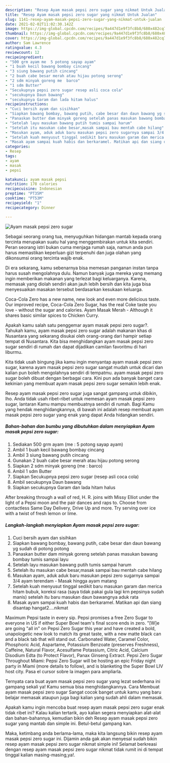 ```yaml
---
description: "Resep Ayam masak pepsi zero sugar yang nikmat Untuk Jualan"
title: "Resep Ayam masak pepsi zero sugar yang nikmat Untuk Jualan"
slug: 1141-resep-ayam-masak-pepsi-zero-sugar-yang-nikmat-untuk-jualan
date: 2021-02-02T11:02:30.142Z
image: https://img-global.cpcdn.com/recipes/9a447d1e9f3fc8b8/680x482cq70/ayam-masak-pepsi-zero-sugar-foto-resep-utama.jpg
thumbnail: https://img-global.cpcdn.com/recipes/9a447d1e9f3fc8b8/680x482cq70/ayam-masak-pepsi-zero-sugar-foto-resep-utama.jpg
cover: https://img-global.cpcdn.com/recipes/9a447d1e9f3fc8b8/680x482cq70/ayam-masak-pepsi-zero-sugar-foto-resep-utama.jpg
author: Sam Lawrence
ratingvalue: 4.3
reviewcount: 12
recipeingredient:
- "500 grm ayam me  5 potong sayap ayam"
- "1 buah kecil bawang bombay cincang"
- "3 siung bawang putih cincang"
- "2 buah cabe besar merah atau hijau potong serong"
- "2 sdm minyak goreng me  barco"
- "1 sdm Butter"
- "Secukupnya pepsi zero sugar resep asli coca cola"
- "secukupnya Daun bawang"
- "secukupnya Garam dan lada hitam halus"
recipeinstructions:
- "Cuci bersih ayam dan sisihkan"
- "Siapkan bawang bombay, bawang putih, cabe besar dan daun bawang yg sudah di potong potong"
- "Panaskan butter dam minyak goreng setelah panas masukan bawang bombay tumis sampai layu"
- "Setelah layu masukan bawang putih tumis sampai harum"
- "Setelah itu masukan cabe besar,masak sampai bau mentah cabe hilang"
- "Masukan ayam, aduk aduk baru masukan pepsi zero sugarnya sampai 3/4 ayam terendam Masak hingga ayam matang"
- "Setelah kuah menyusut tinggal sedikit baru masukan garam dan merica hitam bubuk, koreksi rasa (saya tidak pakai gula lagi krn pepsinya sudah manis) setelah itu baru masukan daun bawangnya aduk rata"
- "Masak ayam sampai kuah habis dan berkaramel. Matikan api dan siang disantap hangat2....nikmat"
categories:
- Resep
tags:
- ayam
- masak
- pepsi

katakunci: ayam masak pepsi 
nutrition: 178 calories
recipecuisine: Indonesian
preptime: "PT35M"
cooktime: "PT53M"
recipeyield: "1"
recipecategory: Dinner

---
```



![Ayam masak pepsi zero sugar](https://img-global.cpcdn.com/recipes/9a447d1e9f3fc8b8/680x482cq70/ayam-masak-pepsi-zero-sugar-foto-resep-utama.jpg)

Sebagai seorang orang tua, menyuguhkan hidangan mantab kepada orang tercinta merupakan suatu hal yang menggembirakan untuk kita sendiri. Peran seorang istri bukan cuma menjaga rumah saja, namun anda pun harus memastikan keperluan gizi terpenuhi dan juga olahan yang dikonsumsi orang tercinta wajib enak.

Di era  sekarang, kamu sebenarnya bisa memesan panganan instan tanpa harus susah mengolahnya dulu. Namun banyak juga mereka yang memang ingin memberikan makanan yang terlezat bagi keluarganya. Karena, memasak yang diolah sendiri akan jauh lebih bersih dan kita juga bisa menyesuaikan masakan tersebut berdasarkan kesukaan keluarga. 

Coca-Cola Zero has a new name, new look and even more delicious taste. Our improved recipe, Coca-Cola Zero Sugar, has the real Coke taste you love - without the sugar and calories. Ayam Masak Merah - Although it shares basic similar spices to Chicken Curry.

Apakah kamu salah satu penggemar ayam masak pepsi zero sugar?. Tahukah kamu, ayam masak pepsi zero sugar adalah makanan khas di Nusantara yang sekarang disukai oleh orang-orang dari hampir setiap tempat di Nusantara. Kita bisa menghidangkan ayam masak pepsi zero sugar sendiri di rumah dan dapat dijadikan camilan favoritmu di hari liburmu.

Kita tidak usah bingung jika kamu ingin menyantap ayam masak pepsi zero sugar, karena ayam masak pepsi zero sugar sangat mudah untuk dicari dan kalian pun boleh mengolahnya sendiri di tempatmu. ayam masak pepsi zero sugar boleh dibuat dengan berbagai cara. Kini pun ada banyak banget cara kekinian yang membuat ayam masak pepsi zero sugar semakin lebih enak.

Resep ayam masak pepsi zero sugar juga sangat gampang untuk dibikin, lho. Anda tidak usah ribet-ribet untuk memesan ayam masak pepsi zero sugar, lantaran Kamu mampu membuatnya sendiri di rumah. Bagi Kamu yang hendak menghidangkannya, di bawah ini adalah resep membuat ayam masak pepsi zero sugar yang enak yang dapat Anda hidangkan sendiri.

<!--inarticleads1-->

##### Bahan-bahan dan bumbu yang dibutuhkan dalam menyiapkan Ayam masak pepsi zero sugar:

1. Sediakan 500 grm ayam (me : 5 potong sayap ayam)
1. Ambil 1 buah kecil bawang bombay cincang
1. Ambil 3 siung bawang putih cincang
1. Gunakan 2 buah cabe besar merah atau hijau potong serong
1. Siapkan 2 sdm minyak goreng (me : barco)
1. Ambil 1 sdm Butter
1. Siapkan Secukupnya pepsi zero sugar (resep asli coca cola)
1. Ambil secukupnya Daun bawang
1. Siapkan secukupnya Garam dan lada hitam halus


After breaking through a wall of red, H. R. joins with Missy Elliot under the light of a Pepsi moon and the pair dances and raps to. Choose from contactless Same Day Delivery, Drive Up and more. Try serving over ice with a twist of fresh lemon or lime. 

<!--inarticleads2-->

##### Langkah-langkah menyiapkan Ayam masak pepsi zero sugar:

1. Cuci bersih ayam dan sisihkan
1. Siapkan bawang bombay, bawang putih, cabe besar dan daun bawang yg sudah di potong potong
1. Panaskan butter dam minyak goreng setelah panas masukan bawang bombay tumis sampai layu
1. Setelah layu masukan bawang putih tumis sampai harum
1. Setelah itu masukan cabe besar,masak sampai bau mentah cabe hilang
1. Masukan ayam, aduk aduk baru masukan pepsi zero sugarnya sampai 3/4 ayam terendam - Masak hingga ayam matang
1. Setelah kuah menyusut tinggal sedikit baru masukan garam dan merica hitam bubuk, koreksi rasa (saya tidak pakai gula lagi krn pepsinya sudah manis) setelah itu baru masukan daun bawangnya aduk rata
1. Masak ayam sampai kuah habis dan berkaramel. Matikan api dan siang disantap hangat2....nikmat


Maximum Pepsi taste in every sip. Pepsi promises a free Zero Sugar to everyone in US if either Super Bowl team&#39;s final score ends in zero. &#34;[W]e are going &#34;all in&#34; on Pepsi Zero Sugar this year and have created a bold, unapologetic new look to match its great taste, with a new matte black can and a black tab that will stand out. Carbonated Water, Caramel Color, Phosphoric Acid, Aspartame, Potassium Benzoate (preserves Freshness), Caffeine, Natural Flavor, Acesulfame Potassium, Citric Acid, Calcium Disodium Edta (to Protect Flavor), Panax Ginseng Extract. Pepsi Zero Sugar Throughout Miami: Pepsi Zero Sugar will be hosting an epic Friday night party in Miami (more details to follow), and is blanketing the Super Bowl LIV host city. Pasa el cursor sobre la imagen para ampliarla. 

Ternyata cara buat ayam masak pepsi zero sugar yang lezat sederhana ini gampang sekali ya! Kamu semua bisa menghidangkannya. Cara Membuat ayam masak pepsi zero sugar Sangat cocok banget untuk kamu yang baru belajar memasak ataupun juga bagi kalian yang sudah ahli dalam memasak.

Apakah kamu ingin mencoba buat resep ayam masak pepsi zero sugar enak tidak ribet ini? Kalau kalian tertarik, ayo kalian segera menyiapkan alat-alat dan bahan-bahannya, kemudian bikin deh Resep ayam masak pepsi zero sugar yang mantab dan simple ini. Betul-betul gampang kan. 

Maka, ketimbang anda berlama-lama, maka kita langsung bikin resep ayam masak pepsi zero sugar ini. Dijamin anda gak akan menyesal sudah bikin resep ayam masak pepsi zero sugar nikmat simple ini! Selamat berkreasi dengan resep ayam masak pepsi zero sugar nikmat tidak rumit ini di tempat tinggal kalian masing-masing,ya!.


